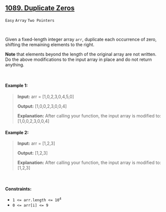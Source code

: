 ## [1089. Duplicate Zeros](https://leetcode.com/problems/duplicate-zeros)

<code>Easy</code> <code>Array</code> <code>Two Pointers</code>

<br>

Given a fixed-length integer array <code>arr</code>, duplicate each occurrence of zero, shifting the remaining elements to the right.

__Note__ that elements beyond the length of the original array are not written. Do the above modifications to the input array in place and do not return anything.

<br>

#### Example 1:

> __Input:__ arr = [1,0,2,3,0,4,5,0]
> 
> __Output:__ [1,0,0,2,3,0,0,4]
> 
> __Explanation:__ After calling your function, the input array is modified to: [1,0,0,2,3,0,0,4]  

#### Example 2:

> __Input:__ arr = [1,2,3]
> 
> __Output:__ [1,2,3]
> 
> __Explanation:__ After calling your function, the input array is modified to: [1,2,3]  
 
<br>

#### Constraints:

- <code>1 <= arr.length <= 10<sup>4</sup></code>
- <code>0 <= arr[i] <= 9</code>
